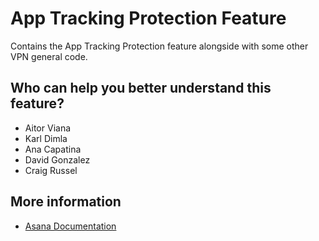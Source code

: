 # App Tracking Protection Feature
Contains the App Tracking Protection feature alongside with some other VPN general code.

## Who can help you better understand this feature?
- Aitor Viana
- Karl Dimla
- Ana Capatina
- David Gonzalez
- Craig Russel

## More information
- [Asana Documentation](https://app.asana.com/0/1202279501986195/1202279501986195)